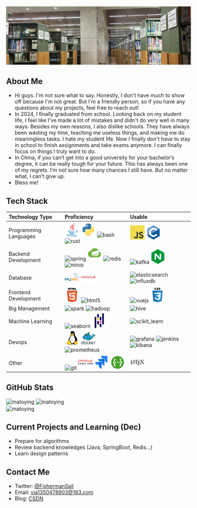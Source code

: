 ![The past](https://github.com/MatoYing/MatoYing/raw/main/images/banner.png)

## About Me

+ Hi guys. I'm not sure what to say. Honestly, I don't have much to show off because I'm not great. But I'm a friendly person, so if you have any questions about my projects, feel free to reach out!
+ In 2024, I finally graduated from school. Looking back on my student life, I feel like I've made a lot of mistakes and didn't do very well in many ways. Besides my own reasons, I also dislike schools. They have always been wasting my time, teaching me useless things, and making me do meaningless tasks. I hate my student life. Now I finally don't have to stay in school to finish assignments and take exams anymore. I can finally focus on things I truly want to do.
+ In China, if you can’t get into a good university for your bachelor’s degree, it can be really tough for your future. This has always been one of my regrets. I’m not sure how many chances I still have. But no matter what, I can’t give up.
+ Bless me!  

## Tech Stack

|Technology Type|Proficiency|Usable|
|:-|:-|:-|
|Programming Languages|<img src="https://raw.githubusercontent.com/devicons/devicon/master/icons/java/java-original.svg" alt="java" width="40" height="40"/> <img src="https://raw.githubusercontent.com/devicons/devicon/master/icons/python/python-original.svg" alt="python" width="40" height="40"/> <img src="https://www.vectorlogo.zone/logos/gnu_bash/gnu_bash-icon.svg" alt="bash" width="40" height="40"/> <img src="https://www.vectorlogo.zone/logos/rust-lang/rust-lang-icon.svg" alt="rust" width="40" height="40"/>|<img src="https://raw.githubusercontent.com/devicons/devicon/master/icons/javascript/javascript-original.svg" alt="javascript" width="40" height="40"/> <img src="https://raw.githubusercontent.com/devicons/devicon/master/icons/c/c-original.svg" alt="c" width="40" height="40"/>|
|Backend Development|<img src="https://www.vectorlogo.zone/logos/springio/springio-icon.svg" alt="spring" width="40" height="40"/> <img src="https://github.com/MatoYing/MatoYing/raw/main/images/springcloud.png" alt="springcloud" width="40" height="40"/> <img src="https://www.vectorlogo.zone/logos/redis/redis-icon.svg" alt="redis" width="40" height="40"/> <img src="https://upload.vectorlogo.zone/logos/minioio/images/a2855883-f991-4ac6-949c-45e3fe33bf47.svg" alt="minio" width="40" height="40"/>|<img src="https://www.vectorlogo.zone/logos/apache_kafka/apache_kafka-icon.svg" alt="kafka" width="40" height="40"/> <img src="https://raw.githubusercontent.com/devicons/devicon/master/icons/nginx/nginx-original.svg" alt="nginx" width="40" height="40"/>|
|Database|<img src="https://raw.githubusercontent.com/devicons/devicon/master/icons/mysql/mysql-original-wordmark.svg" alt="mysql" width="40" height="40"/> <img src="https://raw.githubusercontent.com/devicons/devicon/master/icons/oracle/oracle-original.svg" alt="oracle" width="40" height="40"/>|<img src="https://www.vectorlogo.zone/logos/elastic/elastic-icon.svg" alt="elasticsearch" width="40" height="40"/> <img src="https://www.vectorlogo.zone/logos/influxdata/influxdata-icon.svg" alt="influxdb" width="40" height="40"/>|
|Frontend Development|<img src="https://raw.githubusercontent.com/devicons/devicon/master/icons/html5/html5-original-wordmark.svg" alt="html5" width="40" height="40"/> <img src="https://upload.vectorlogo.zone/logos/getbootstrap/images/987f8f6c-263a-47b1-a85d-853cfca215d9.svg" alt="html5" width="40" height="40"/>|<img src="https://www.vectorlogo.zone/logos/vuejs/vuejs-icon.svg" alt="vuejs" width="40" height="40"/> <img src="https://raw.githubusercontent.com/devicons/devicon/master/icons/css3/css3-original-wordmark.svg" alt="css3" width="40" height="40"/>|
|Big Management|<img src="https://www.vectorlogo.zone/logos/apache_spark/apache_spark-ar21.svg" alt="spark" width="40" height="40"/> <img src="https://www.vectorlogo.zone/logos/apache_hadoop/apache_hadoop-icon.svg" alt="hadoop" width="40" height="40"/>|<img src="https://www.vectorlogo.zone/logos/apache_hive/apache_hive-icon.svg" alt="hive" width="40" height="40"/>|
|Machine Learning|<img src="https://seaborn.pydata.org/_images/logo-mark-lightbg.svg" alt="seaborn" width="40" height="40"/> <img src="https://raw.githubusercontent.com/devicons/devicon/2ae2a900d2f041da66e950e4d48052658d850630/icons/pandas/pandas-original.svg" alt="pandas" width="40" height="40"/>|<img src="https://upload.wikimedia.org/wikipedia/commons/0/05/Scikit_learn_logo_small.svg" alt="scikit_learn" width="40" height="40"/>|
|Devops|<img src="https://raw.githubusercontent.com/devicons/devicon/master/icons/linux/linux-original.svg" alt="linux" width="40" height="40"/> <img src="https://raw.githubusercontent.com/devicons/devicon/master/icons/docker/docker-original-wordmark.svg" alt="docker" width="40" height="40"/> <img src="https://www.vectorlogo.zone/logos/prometheusio/prometheusio-icon.svg" alt="prometheus" width="40" height="40"/>|<img src="https://www.vectorlogo.zone/logos/grafana/grafana-icon.svg" alt="grafana" width="40" height="40"/> <img src="https://www.vectorlogo.zone/logos/jenkins/jenkins-icon.svg" alt="jenkins" width="40" height="40"/> <img src="https://www.vectorlogo.zone/logos/elasticco_kibana/elasticco_kibana-icon.svg" alt="kibana" width="40" height="40"/>|
|Other|<img src="https://www.vectorlogo.zone/logos/git-scm/git-scm-icon.svg" alt="git" width="40" height="40"/> <img src="https://github.com/MatoYing/MatoYing/raw/main/images/siebel.png" alt="siebel" width="40" height="40"/> <img src="https://github.com/MatoYing/MatoYing/raw/main/images/jira.png" alt="jira" width="40" height="40"/> <img src="https://github.com/MatoYing/MatoYing/raw/main/images/swagger.png" alt="swagger" width="40" height="40"/>|<img src="https://github.com/MatoYing/MatoYing/raw/main/images/latex.png" alt="latex" width="40" height="40"/>|

## GitHub Stats

<div>
  <img height="195px" src="https://github-readme-stats.vercel.app/api?username=matoying&show_icons=true&locale=en" alt="matoying"/>
  <img height="195px" src="https://github-readme-stats.vercel.app/api/top-langs?username=matoying&show_icons=true&locale=en&layout=compact&hide=Jupyter%20Notebook,CSS" alt="matoying"/>
</div>
<div>
  <img align="center" src="https://github-readme-streak-stats.herokuapp.com?user=matoying&mode=weekly" alt="matoying" />
</div>

## Current Projects and Learning (Dec)
+ Prepare for algorithms
+ Review backend knowledges (Java, SpringBoot, Redis...)
+ Learn design patterns

## Contact Me
+ Twitter: [@FishermanSail](https://x.com/FishermanSail)
+ Email: via1350478903@163.com
+ Blog: [CSDN](https://blog.csdn.net/Fishermen_sail)
